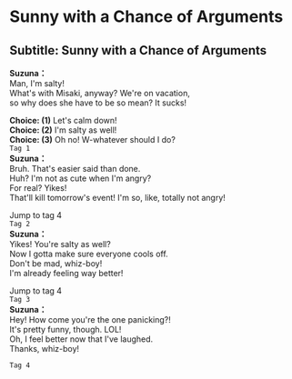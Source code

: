 # Sunny with a Chance of Arguments

  
## Subtitle: Sunny with a Chance of Arguments
  
**Suzuna：**  
Man, I'm salty!  
What's with Misaki, anyway? We're on vacation,  
so why does she have to be so mean? It sucks!  
  
**Choice: (1)**  Let's calm down!  
**Choice: (2)**  I'm salty as well!  
**Choice: (3)**  Oh no! W-whatever should I do?  
`Tag 1`  
**Suzuna：**  
Bruh. That's easier said than done.  
Huh? I'm not as cute when I'm angry?  
For real? Yikes!  
That'll kill tomorrow's event! I'm so, like, totally not angry!  
  
Jump to tag 4  
`Tag 2`  
**Suzuna：**  
Yikes! You're salty as well?  
Now I gotta make sure everyone cools off.  
Don't be mad, whiz-boy!  
I'm already feeling way better!  
  
Jump to tag 4  
`Tag 3`  
**Suzuna：**  
Hey! How come you're the one panicking?!  
It's pretty funny, though. LOL!  
Oh, I feel better now that I've laughed.  
Thanks, whiz-boy!  
  
`Tag 4`  
